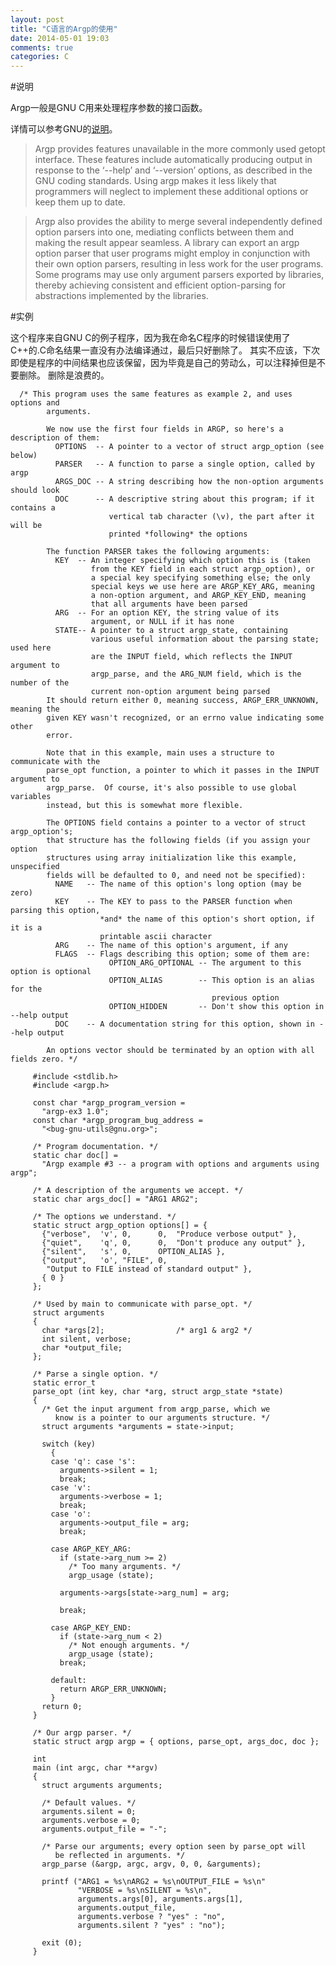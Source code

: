 ```yaml
---
layout: post
title: "C语言的Argp的使用"
date: 2014-05-01 19:03
comments: true
categories: C
---
```


#说明

Argp一般是GNU C用来处理程序参数的接口函数。

详情可以参考GNU的[说明](http://www.gnu.org/software/libc/manual/html_node/Argp.html)。

>Argp provides features unavailable in the more commonly used getopt interface. These features include automatically producing output in response to the ‘--help’ and ‘--version’ options, as described in the GNU coding standards. Using argp makes it less likely that programmers will neglect to implement these additional options or keep them up to date.

>Argp also provides the ability to merge several independently defined option parsers into one, mediating conflicts between them and making the result appear seamless. A library can export an argp option parser that user programs might employ in conjunction with their own option parsers, resulting in less work for the user programs. Some programs may use only argument parsers exported by libraries, thereby achieving consistent and efficient option-parsing for abstractions implemented by the libraries.


<!--more-->

#实例

这个程序来自GNU C的例子程序，因为我在命名C程序的时候错误使用了C++的.C命名结果一直没有办法编译通过，最后只好删除了。
其实不应该，下次即使是程序的中间结果也应该保留，因为毕竟是自己的劳动么，可以注释掉但是不要删除。
删除是浪费的。

~~~~~~~~~~~~~~~~~~~~~~~~~~~~~~~~~~~~~~~~~~~~~~~~~~~~~~~~~~~~~~~~~~~
  /* This program uses the same features as example 2, and uses options and
        arguments.
     
        We now use the first four fields in ARGP, so here's a description of them:
          OPTIONS  -- A pointer to a vector of struct argp_option (see below)
          PARSER   -- A function to parse a single option, called by argp
          ARGS_DOC -- A string describing how the non-option arguments should look
          DOC      -- A descriptive string about this program; if it contains a
                      vertical tab character (\v), the part after it will be
                      printed *following* the options
     
        The function PARSER takes the following arguments:
          KEY  -- An integer specifying which option this is (taken
                  from the KEY field in each struct argp_option), or
                  a special key specifying something else; the only
                  special keys we use here are ARGP_KEY_ARG, meaning
                  a non-option argument, and ARGP_KEY_END, meaning
                  that all arguments have been parsed
          ARG  -- For an option KEY, the string value of its
                  argument, or NULL if it has none
          STATE-- A pointer to a struct argp_state, containing
                  various useful information about the parsing state; used here
                  are the INPUT field, which reflects the INPUT argument to
                  argp_parse, and the ARG_NUM field, which is the number of the
                  current non-option argument being parsed
        It should return either 0, meaning success, ARGP_ERR_UNKNOWN, meaning the
        given KEY wasn't recognized, or an errno value indicating some other
        error.
     
        Note that in this example, main uses a structure to communicate with the
        parse_opt function, a pointer to which it passes in the INPUT argument to
        argp_parse.  Of course, it's also possible to use global variables
        instead, but this is somewhat more flexible.
     
        The OPTIONS field contains a pointer to a vector of struct argp_option's;
        that structure has the following fields (if you assign your option
        structures using array initialization like this example, unspecified
        fields will be defaulted to 0, and need not be specified):
          NAME   -- The name of this option's long option (may be zero)
          KEY    -- The KEY to pass to the PARSER function when parsing this option,
                    *and* the name of this option's short option, if it is a
                    printable ascii character
          ARG    -- The name of this option's argument, if any
          FLAGS  -- Flags describing this option; some of them are:
                      OPTION_ARG_OPTIONAL -- The argument to this option is optional
                      OPTION_ALIAS        -- This option is an alias for the
                                             previous option
                      OPTION_HIDDEN       -- Don't show this option in --help output
          DOC    -- A documentation string for this option, shown in --help output
     
        An options vector should be terminated by an option with all fields zero. */
     
     #include <stdlib.h>
     #include <argp.h>
     
     const char *argp_program_version =
       "argp-ex3 1.0";
     const char *argp_program_bug_address =
       "<bug-gnu-utils@gnu.org>";
     
     /* Program documentation. */
     static char doc[] =
       "Argp example #3 -- a program with options and arguments using argp";
     
     /* A description of the arguments we accept. */
     static char args_doc[] = "ARG1 ARG2";
     
     /* The options we understand. */
     static struct argp_option options[] = {
       {"verbose",  'v', 0,      0,  "Produce verbose output" },
       {"quiet",    'q', 0,      0,  "Don't produce any output" },
       {"silent",   's', 0,      OPTION_ALIAS },
       {"output",   'o', "FILE", 0,
        "Output to FILE instead of standard output" },
       { 0 }
     };
     
     /* Used by main to communicate with parse_opt. */
     struct arguments
     {
       char *args[2];                /* arg1 & arg2 */
       int silent, verbose;
       char *output_file;
     };
     
     /* Parse a single option. */
     static error_t
     parse_opt (int key, char *arg, struct argp_state *state)
     {
       /* Get the input argument from argp_parse, which we
          know is a pointer to our arguments structure. */
       struct arguments *arguments = state->input;
     
       switch (key)
         {
         case 'q': case 's':
           arguments->silent = 1;
           break;
         case 'v':
           arguments->verbose = 1;
           break;
         case 'o':
           arguments->output_file = arg;
           break;
     
         case ARGP_KEY_ARG:
           if (state->arg_num >= 2)
             /* Too many arguments. */
             argp_usage (state);
     
           arguments->args[state->arg_num] = arg;
     
           break;
     
         case ARGP_KEY_END:
           if (state->arg_num < 2)
             /* Not enough arguments. */
             argp_usage (state);
           break;
     
         default:
           return ARGP_ERR_UNKNOWN;
         }
       return 0;
     }
     
     /* Our argp parser. */
     static struct argp argp = { options, parse_opt, args_doc, doc };
     
     int
     main (int argc, char **argv)
     {
       struct arguments arguments;
     
       /* Default values. */
       arguments.silent = 0;
       arguments.verbose = 0;
       arguments.output_file = "-";
     
       /* Parse our arguments; every option seen by parse_opt will
          be reflected in arguments. */
       argp_parse (&argp, argc, argv, 0, 0, &arguments);
     
       printf ("ARG1 = %s\nARG2 = %s\nOUTPUT_FILE = %s\n"
               "VERBOSE = %s\nSILENT = %s\n",
               arguments.args[0], arguments.args[1],
               arguments.output_file,
               arguments.verbose ? "yes" : "no",
               arguments.silent ? "yes" : "no");
     
       exit (0);
     }
~~~~~~~~~~~~~~~~~~~~~~~~~~~~~~~~~~~~~~~~~~~~~~~~~~~~~~~~~~~~~~~~~~~


